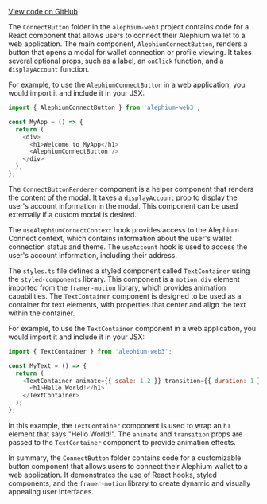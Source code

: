 [View code on GitHub](https://github.com/alephium/alephium-web3/.autodoc/docs/json/packages/web3-react/src/components/ConnectButton)

The `ConnectButton` folder in the `alephium-web3` project contains code for a React component that allows users to connect their Alephium wallet to a web application. The main component, `AlephiumConnectButton`, renders a button that opens a modal for wallet connection or profile viewing. It takes several optional props, such as a label, an `onClick` function, and a `displayAccount` function.

For example, to use the `AlephiumConnectButton` in a web application, you would import it and include it in your JSX:

```javascript
import { AlephiumConnectButton } from 'alephium-web3';

const MyApp = () => {
  return (
    <div>
      <h1>Welcome to MyApp</h1>
      <AlephiumConnectButton />
    </div>
  );
};
```

The `ConnectButtonRenderer` component is a helper component that renders the content of the modal. It takes a `displayAccount` prop to display the user's account information in the modal. This component can be used externally if a custom modal is desired.

The `useAlephiumConnectContext` hook provides access to the Alephium Connect context, which contains information about the user's wallet connection status and theme. The `useAccount` hook is used to access the user's account information, including their address.

The `styles.ts` file defines a styled component called `TextContainer` using the `styled-components` library. This component is a `motion.div` element imported from the `framer-motion` library, which provides animation capabilities. The `TextContainer` component is designed to be used as a container for text elements, with properties that center and align the text within the container.

For example, to use the `TextContainer` component in a web application, you would import it and include it in your JSX:

```javascript
import { TextContainer } from 'alephium-web3';

const MyText = () => {
  return (
    <TextContainer animate={{ scale: 1.2 }} transition={{ duration: 1 }}>
      <h1>Hello World!</h1>
    </TextContainer>
  );
};
```

In this example, the `TextContainer` component is used to wrap an `h1` element that says "Hello World!". The `animate` and `transition` props are passed to the `TextContainer` component to provide animation effects.

In summary, the `ConnectButton` folder contains code for a customizable button component that allows users to connect their Alephium wallet to a web application. It demonstrates the use of React hooks, styled components, and the `framer-motion` library to create dynamic and visually appealing user interfaces.
